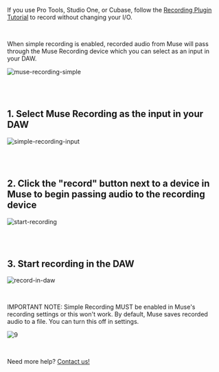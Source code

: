 If you use Pro Tools, Studio One, or Cubase, follow the [Recording Plugin Tutorial](https://www.musesessions.co/recording-manual) to record without changing your I/O. 

<br>

When simple recording is enabled, recorded audio from Muse will pass through the Muse Recording device which you can select as an input in your DAW.

![muse-recording-simple](https://user-images.githubusercontent.com/7818811/192426997-9edc128e-781c-4936-aae9-4a626ae270fa.gif)

<br>
<br>

## 1\. Select Muse Recording as the input in your DAW‍‍

![simple-recording-input](https://user-images.githubusercontent.com/7818811/182965134-22ee0869-ee52-4638-b5e0-45d6bec44a90.png)

<br>
<br>

## 2\. Click the "record" button next to a device in Muse to begin passing audio to the recording device

![start-recording](https://user-images.githubusercontent.com/7818811/182964305-a1cb6c90-b6a8-481c-af1a-4319c0a4632b.gif)


<br>
<br>

## 3\. Start recording in the DAW

![record-in-daw](https://user-images.githubusercontent.com/7818811/182988698-4d430c4a-94c5-4202-b2b7-d2b89b95eeda.gif)

<br>

IMPORTANT NOTE: Simple Recording MUST be enabled in Muse's recording settings or this won't work. By default, Muse saves recorded audio to a file. You can turn this off in settings. ‍

![9](https://user-images.githubusercontent.com/7818811/218692455-9aa0475d-9a25-47a2-ab2d-5fb18f1ba5a2.png)

<br>

Need more help? [Contact us!](https://www.musesessions.co/contact)